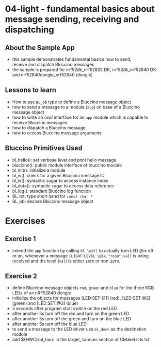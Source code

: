 # 04-light - fundamental basics about message sending, receiving and dispatching

## About the Sample App

* this sample demonstrates fundamental basics how to send,   
  receive and dispatch Bluccino messages
* the sample is prepared for nrf52dk_nrf52832 DK, nrf52dk_nrf52840 DK and
 nrf52840dongle_nrf52840 (dongle)

## Lessons to learn

* How to use `BL_ob` type to define a Bluccino message object
* how to send a message to a module (`app`) on base of a Bluccino message object
* how to write an *oval* interface for an `app` module which is capable to
  receive Bluccino messages
* how to dispatch a Bluccino message
* how to access Bluccino message arguments

## Bluccino Primitives Used

* bl_hello(): set verbose level and print hello message
* bluccino(): public module interface of bluccino module
* bl_init(): initialize a module
* bl_is(): check for a given Bluccino message ID
* bl_ix(): syntactic sugar to access instance index
* bl_data(): syntactic sugar to access data reference
* bl_log(): standard Bluccino log function
* BL_txt: type short hand for `const char *`
* BL_ob: declare Bluccino message object

# Exercises

## Exercise 1

* extend the `app` function by calling `bl_led()` to actually turn LED
  \@ix off or on, whenever a message `[LIGHT:LEVEL \@ix,"room",val]`
  is being received and the level (`val`) is either zero or non-zero.

## Exercise 2

* define Bluccino message objects `red`, `green` and `blue` for the three RGB LEDs of an nRF52840 dongle
* initialize the objects for messages [LED:SET \@1] (red), [LED:SET \@2] (green) and [LED:SET \@3] (blue)
* 5 seconds after program start switch on the red LED
* after another 5s turn off the red and turn on the green LED
* after another 5s turn off the green and turn on the blue LED
* after another 5s turn off the blue LED
* to send a message to the LED driver use `bl_down` as the destination module
* add ${HWC}/bl_hw.c in the target_sources section of CMakeLists.txt
